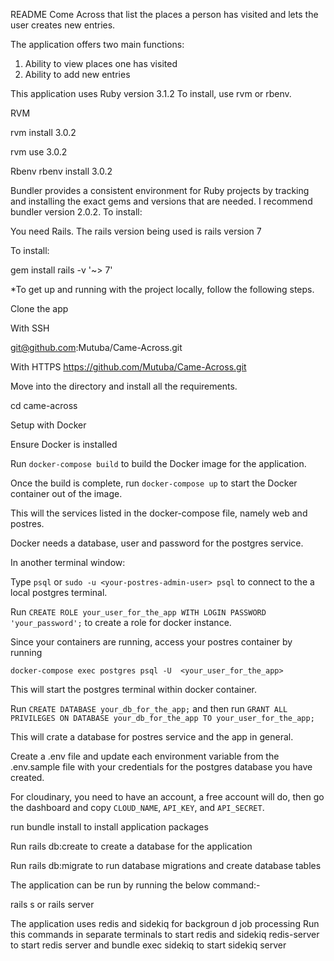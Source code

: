 README
Come Across that list the places a person has visited and lets the user creates new entries.

The application offers two main functions:

1. Ability to view places one has visited
2. Ability to add new entries

This application uses Ruby version 3.1.2 To install, use rvm or rbenv.

RVM

rvm install 3.0.2

rvm use 3.0.2

Rbenv
rbenv install 3.0.2

Bundler provides a consistent environment for Ruby projects by tracking and installing the exact gems and versions that are needed. I recommend bundler version 2.0.2. To install:

You need Rails. The rails version being used is rails version 7

To install:

gem install rails -v '~> 7'

\*To get up and running with the project locally, follow the following steps.

Clone the app

With SSH

git@github.com:Mutuba/Came-Across.git

With HTTPS
https://github.com/Mutuba/Came-Across.git

Move into the directory and install all the requirements.

cd came-across

Setup with Docker

Ensure Docker is installed

Run `docker-compose build` to build the Docker image for the application.

Once the build is complete, run `docker-compose up` to start the Docker container out of the image.

This will the services listed in the docker-compose file, namely web and postres.

Docker needs a database, user and password for the postgres service.

In another terminal window:

Type `psql` or `sudo -u <your-postres-admin-user> psql` to connect to the a local postgres terminal.

Run `CREATE ROLE your_user_for_the_app WITH LOGIN PASSWORD 'your_password';` to create a role for docker instance.

Since your containers are running, access your postres container by running

`docker-compose exec postgres psql -U  <your_user_for_the_app>`

This will start the postgres terminal within docker container.

Run `CREATE DATABASE your_db_for_the_app;` and then run `GRANT ALL PRIVILEGES ON DATABASE your_db_for_the_app TO your_user_for_the_app;`

This will crate a database for postres service and the app in general.

Create a .env file and update each environment variable from the .env.sample file with your credentials for the postgres database you have created.

For cloudinary, you need to have an account, a free account will do, then go the dashboard and copy `CLOUD_NAME`, `API_KEY`, and `API_SECRET`.

run bundle install to install application packages

Run rails db:create to create a database for the application

Run rails db:migrate to run database migrations and create database tables

The application can be run by running the below command:-

rails s or rails server

The application uses redis and sidekiq for backgroun d job processing
Run this commands in separate terminals to start redis and sidekiq
redis-server to start redis server and bundle exec sidekiq to start sidekiq server
